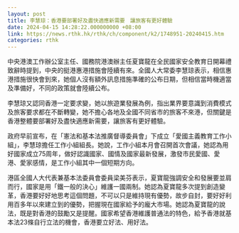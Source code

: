 ```yaml
---
layout: post
title: 李慧琼：香港要部署好及盡快適應新需要　讓旅客有更好體驗
date: 2024-04-15 14:28:22.000000000 +08:00
link: https://news.rthk.hk/rthk/ch/component/k2/1748951-20240415.htm
categories: rthk
---
```


中央港澳工作辦公室主任、國務院港澳辦主任夏寶龍在全民國家安全教育日開幕禮致辭時提到，中央的挺港惠港措施會陸續有來。全國人大常委李慧琼表示，相信惠港措施很快會到來，她個人沒有額外訊息措施準確的公布日期，但相信當時機適當及準備好，不同的政策就會陸續公布。

李慧琼又認同香港一定要求變，她以旅遊業發展為例，指出業界要意識到消費模式及旅客要求都在不斷轉變，她不擔心各地及全國不同省市的旅客不來港，但關鍵是香港整體要部署好及盡快適應新需要，讓旅客有更好體驗。

政府早前宣布，在「憲法和基本法推廣督導委員會」下成立「愛國主義教育工作小組」，李慧琼擔任工作小組組長。她說，工作小組本月會召開首次會議，她認為用好國家成立75周年，做好認識國家、國情及國家最新發展，激發市民愛國、愛港、愛家感情，是工作小組其中一個短期方向。

港區全國人大代表兼基本法委員會委員梁美芬表示，夏寶龍強調安全和發展要並肩而行，國家是用「鐵一般的決心」維護一國兩制。她認為夏寶龍多次提到創造變革，香港要好好地思考這個問題，不可以只是維持現有優勢，故步自封，要好好利用百多年以來建立到的優勢，把握現在國家給予的龐大市場。她認為夏寶龍的說法，既是對香港的鼓勵又是提醒。國家希望香港維護普通法的特色，給予香港就基本法23條自行立法的機會，香港要立好法、用好法。
